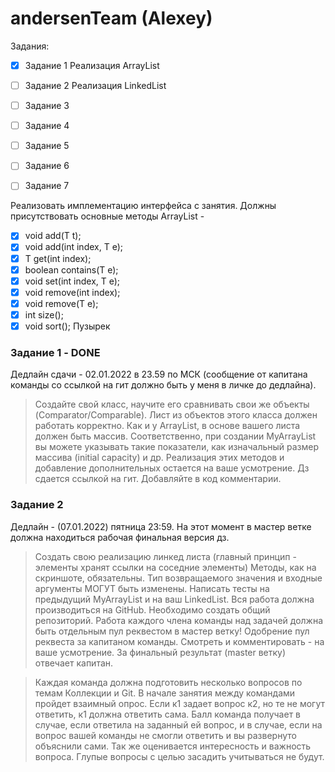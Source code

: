 # andersenTeam (Alexey)

Задания:
* [X] Задание 1 Реализация ArrayList
* [ ] Задание 2 Реализация LinkedList
* [ ] Задание 3 
* [ ] Задание 4 
* [ ] Задание 5 
* [ ] Задание 6 
* [ ] Задание 7 


Реализовать имплементацию интерфейса с занятия.
Должны присутствовать основные методы ArrayList - 
* [X] void add(T t);
* [X] void add(int index, T e);
* [X] T get(int index);
* [X] boolean contains(T e);
* [X] void set(int index, T e);
* [X] void remove(int index);
* [X] void remove(T e);
* [X] int size();
* [X] void sort(); Пузырек

### Задание 1 - DONE

Дедлайн сдачи - 02.01.2022 в 23.59 по МСК (сообщение от капитана команды со ссылкой на гит должно быть у меня в личке до дедлайна).

>Создайте свой класс, научите его сравнивать свои же объекты (Comparator/Comparable). Лист из объектов этого класса должен работать корректно.
Как и у ArrayList, в основе вашего листа должен быть массив.
Соответственно, при создании MyArrayList вы можете указывать такие показатели, как изначальный размер массива (initial capacity) и др.
Реализация этих методов и добавление дополнительных остается на ваше усмотрение.
Дз сдается ссылкой на гит. Добавляйте в код комментарии.


### Задание 2

Дедлайн - (07.01.2022) пятница 23:59. На этот момент в мастер ветке должна находиться рабочая финальная версия дз.

>Создать свою реализацию линкед листа (главный принцип - элементы хранят ссылки на соседние элементы)
Методы, как на скриншоте, обязательны. Тип возвращаемого значения и входные аргументы МОГУТ быть изменены.
Написать тесты на предыдущий MyArrayList и на ваш LinkedList.
Вся работа должна производиться на GitHub. Необходимо создать общий репозиторий. Работа каждого члена команды над задачей должна быть отдельным пул реквестом в мастер ветку! Одобрение пул реквеста за капитаном команды. Смотреть и комментировать - на ваше усмотрение.
За финальный результат (master ветку) отвечает капитан.

>Каждая команда должна подготовить несколько вопросов по темам Коллекции и Git.
В начале занятия между командами пройдет взаимный опрос. Если к1 задает вопрос к2, но те не могут ответить, к1 должна ответить сама. Балл команда получает в случае, если ответила на заданный ей вопрос, и в случае, если на вопрос вашей команды не смогли ответить и вы развернуто объяснили сами. Так же оценивается интересность и важность вопроса. Глупые вопросы с целью засадить учитываться не будут.


